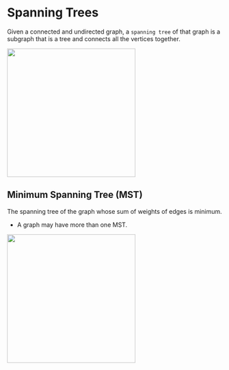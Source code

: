 # Spanning Trees

Given a connected and undirected graph, a `spanning tree` of that graph is a subgraph that is a tree and connects all the vertices together. 

<img src="https://www.tutorialspoint.com/data_structures_algorithms/images/spanning_trees.jpg" width=300>

## Minimum Spanning Tree (MST)
The spanning tree of the graph whose sum of weights of edges is minimum. <br>

- A graph may have more than one MST.

<img src="https://i2.wp.com/algorithms.tutorialhorizon.com/files/2018/05/Minimum-Spanning-Tree-basics-1.png?ssl=1" width=300>

